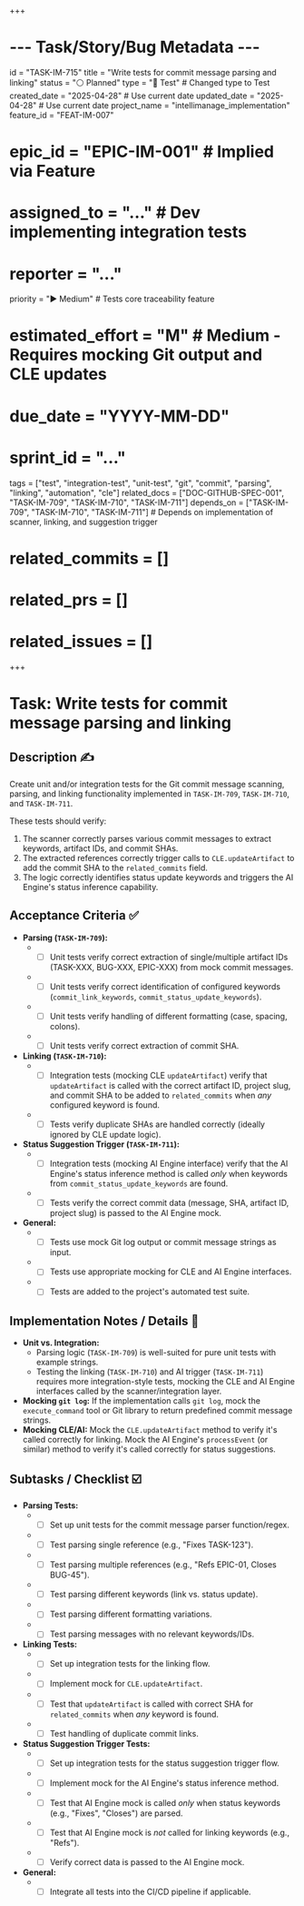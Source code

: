 +++
# --- Task/Story/Bug Metadata ---
id = "TASK-IM-715"
title = "Write tests for commit message parsing and linking"
status = "⚪️ Planned"
type = "🧪 Test" # Changed type to Test
created_date = "2025-04-28" # Use current date
updated_date = "2025-04-28" # Use current date
project_name = "intellimanage_implementation"
feature_id = "FEAT-IM-007"
# epic_id = "EPIC-IM-001" # Implied via Feature
# assigned_to = "..." # Dev implementing integration tests
# reporter = "..."
priority = "▶️ Medium" # Tests core traceability feature
# estimated_effort = "M" # Medium - Requires mocking Git output and CLE updates
# due_date = "YYYY-MM-DD"
# sprint_id = "..."
tags = ["test", "integration-test", "unit-test", "git", "commit", "parsing", "linking", "automation", "cle"]
related_docs = ["DOC-GITHUB-SPEC-001", "TASK-IM-709", "TASK-IM-710", "TASK-IM-711"]
depends_on = ["TASK-IM-709", "TASK-IM-710", "TASK-IM-711"] # Depends on implementation of scanner, linking, and suggestion trigger
# related_commits = []
# related_prs = []
# related_issues = []
+++

# Task: Write tests for commit message parsing and linking

## Description ✍️

Create unit and/or integration tests for the Git commit message scanning, parsing, and linking functionality implemented in `TASK-IM-709`, `TASK-IM-710`, and `TASK-IM-711`.

These tests should verify:
1.  The scanner correctly parses various commit messages to extract keywords, artifact IDs, and commit SHAs.
2.  The extracted references correctly trigger calls to `CLE.updateArtifact` to add the commit SHA to the `related_commits` field.
3.  The logic correctly identifies status update keywords and triggers the AI Engine's status inference capability.

## Acceptance Criteria ✅

*   **Parsing (`TASK-IM-709`):**
    *   - [ ] Unit tests verify correct extraction of single/multiple artifact IDs (TASK-XXX, BUG-XXX, EPIC-XXX) from mock commit messages.
    *   - [ ] Unit tests verify correct identification of configured keywords (`commit_link_keywords`, `commit_status_update_keywords`).
    *   - [ ] Unit tests verify handling of different formatting (case, spacing, colons).
    *   - [ ] Unit tests verify correct extraction of commit SHA.
*   **Linking (`TASK-IM-710`):**
    *   - [ ] Integration tests (mocking CLE `updateArtifact`) verify that `updateArtifact` is called with the correct artifact ID, project slug, and commit SHA to be added to `related_commits` when *any* configured keyword is found.
    *   - [ ] Tests verify duplicate SHAs are handled correctly (ideally ignored by CLE update logic).
*   **Status Suggestion Trigger (`TASK-IM-711`):**
    *   - [ ] Integration tests (mocking AI Engine interface) verify that the AI Engine's status inference method is called *only* when keywords from `commit_status_update_keywords` are found.
    *   - [ ] Tests verify the correct commit data (message, SHA, artifact ID, project slug) is passed to the AI Engine mock.
*   **General:**
    *   - [ ] Tests use mock Git log output or commit message strings as input.
    *   - [ ] Tests use appropriate mocking for CLE and AI Engine interfaces.
    *   - [ ] Tests are added to the project's automated test suite.

## Implementation Notes / Details 📝

*   **Unit vs. Integration:**
    *   Parsing logic (`TASK-IM-709`) is well-suited for pure unit tests with example strings.
    *   Testing the linking (`TASK-IM-710`) and AI trigger (`TASK-IM-711`) requires more integration-style tests, mocking the CLE and AI Engine interfaces called by the scanner/integration layer.
*   **Mocking `git log`:** If the implementation calls `git log`, mock the `execute_command` tool or Git library to return predefined commit message strings.
*   **Mocking CLE/AI:** Mock the `CLE.updateArtifact` method to verify it's called correctly for linking. Mock the AI Engine's `processEvent` (or similar) method to verify it's called correctly for status suggestions.

## Subtasks / Checklist ☑️

*   **Parsing Tests:**
    *   - [ ] Set up unit tests for the commit message parser function/regex.
    *   - [ ] Test parsing single reference (e.g., "Fixes TASK-123").
    *   - [ ] Test parsing multiple references (e.g., "Refs EPIC-01, Closes BUG-45").
    *   - [ ] Test parsing different keywords (link vs. status update).
    *   - [ ] Test parsing different formatting variations.
    *   - [ ] Test parsing messages with no relevant keywords/IDs.
*   **Linking Tests:**
    *   - [ ] Set up integration tests for the linking flow.
    *   - [ ] Implement mock for `CLE.updateArtifact`.
    *   - [ ] Test that `updateArtifact` is called with correct SHA for `related_commits` when *any* keyword is found.
    *   - [ ] Test handling of duplicate commit links.
*   **Status Suggestion Trigger Tests:**
    *   - [ ] Set up integration tests for the status suggestion trigger flow.
    *   - [ ] Implement mock for the AI Engine's status inference method.
    *   - [ ] Test that AI Engine mock is called *only* when status keywords (e.g., "Fixes", "Closes") are parsed.
    *   - [ ] Test that AI Engine mock is *not* called for linking keywords (e.g., "Refs").
    *   - [ ] Verify correct data is passed to the AI Engine mock.
*   **General:**
    *   - [ ] Integrate all tests into the CI/CD pipeline if applicable.
